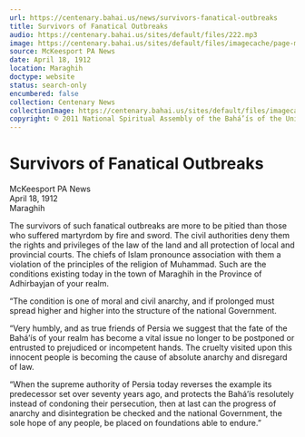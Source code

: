 ```yaml
---
url: https://centenary.bahai.us/news/survivors-fanatical-outbreaks
title: Survivors of Fanatical Outbreaks
audio: https://centenary.bahai.us/sites/default/files/222.mp3
image: https://centenary.bahai.us/sites/default/files/imagecache/page-main-image/images/press_clippings/04-18-1912%20McKeesport%20PA%20News%20Survivors%20of%20Fanatical%20Outbreaks.png
source: McKeesport PA News
date: April 18, 1912
location: Maraghih
doctype: website
status: search-only
encumbered: false
collection: Centenary News
collectionImage: https://centenary.bahai.us/sites/default/files/imagecache/theme-image/main_image/abdulbaha-overview-small_0.jpg
copyright: © 2011 National Spiritual Assembly of the Bahá’ís of the United States
---
```



# Survivors of Fanatical Outbreaks

McKeesport PA News  
April 18, 1912  
Maraghih  



The survivors of such fanatical outbreaks are more to be pitied than those who suffered martyrdom by fire and sword. The civil authorities deny them the rights and privileges of the law of the land and all protection of local and provincial courts. The chiefs of Islam pronounce association with them a violation of the principles of the religion of Muhammad. Such are the conditions existing today in the town of Maraghih in the Province of Adhirbayjan of your realm.

“The condition is one of moral and civil anarchy, and if prolonged must spread higher and higher into the structure of the national Government.

“Very humbly, and as true friends of Persia we suggest that the fate of the Bahá’ís of your realm has become a vital issue no longer to be postponed or entrusted to prejudiced or incompetent hands. The cruelty visited upon this innocent people is becoming the cause of absolute anarchy and disregard of law.

“When the supreme authority of Persia today reverses the example its predecessor set over seventy years ago, and protects the Bahá’ís resolutely instead of condoning their persecution, then at last can the progress of anarchy and disintegration be checked and the national Government, the sole hope of any people, be placed on foundations able to endure.”
